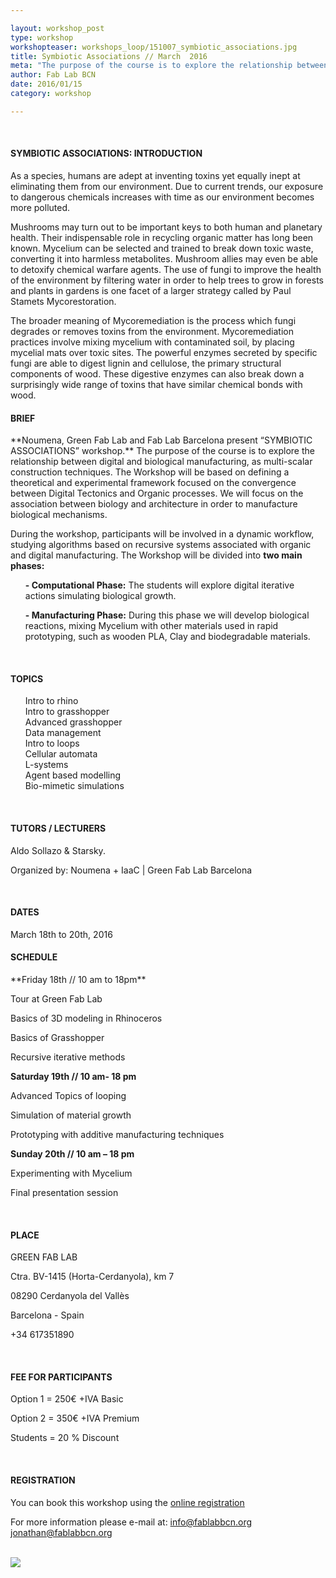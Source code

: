 ```yaml
---

layout: workshop_post
type: workshop
workshopteaser: workshops_loop/151007_symbiotic_associations.jpg
title: Symbiotic Associations // March  2016
meta: "The purpose of the course is to explore the relationship between digital and biological manufacturing, as multi-scalar construction techniques. The Workshop will be based on defining a theoretical and experimental framework focused on the convergence between Digital Tectonics and Organic processes. We will focus on the association between biology and architecture in order to manufacture biological mechanisms."
author: Fab Lab BCN
date: 2016/01/15
category: workshop

---
```


<br>

<h4>SYMBIOTIC ASSOCIATIONS: INTRODUCTION</h4>
As a species, humans are adept at inventing toxins yet equally inept at eliminating them from our environment. Due to current trends, our exposure to dangerous chemicals increases with time as our environment becomes more polluted.<br>


Mushrooms may turn out to be important keys to both human and planetary health. Their indispensable role in recycling organic matter has long been known. Mycelium can be selected and trained to break down toxic waste, converting it into harmless metabolites. Mushroom allies may even be able to detoxify chemical warfare agents. The use of fungi to improve the health of the environment by filtering water in order to help trees to grow in forests and plants in gardens is one facet of a larger strategy called by Paul Stamets Mycorestoration.<br>


The broader meaning of Mycoremediation is the process which fungi degrades or removes toxins from the environment. Mycoremediation practices involve mixing mycelium with contaminated soil, by placing mycelial mats over toxic sites. The powerful enzymes secreted by specific fungi are able to digest lignin and cellulose, the primary structural components of wood. These digestive enzymes can also break down a surprisingly wide range of toxins that have similar chemical bonds with wood.<br>

<h4>BRIEF</h4>
**Noumena, Green Fab Lab and Fab Lab Barcelona present “SYMBIOTIC ASSOCIATIONS” workshop.** The purpose of the course is to explore the relationship between digital and biological manufacturing, as multi-scalar construction techniques. The Workshop will be based on defining a theoretical and experimental framework focused on the convergence between Digital Tectonics and Organic processes. We will focus on the association between biology and architecture in order to manufacture biological mechanisms.<br>


During the workshop, participants will be involved in a dynamic workflow, studying algorithms based on recursive systems associated with organic and digital manufacturing. The Workshop will be divided into **two main phases:**
<ul>

**- Computational Phase:** The students will explore digital iterative actions simulating biological growth.

**- Manufacturing Phase:**  During this phase we will develop biological reactions, mixing Mycelium with other materials used in rapid prototyping, such as wooden PLA, Clay and biodegradable materials.
</ul>


<br>

<h4>TOPICS</h4>
<ul>
Intro to rhino<br>
Intro to grasshopper<br>
Advanced grasshopper<br>
Data management<br>
Intro to loops<br>
Cellular automata<br>
L-systems<br>
Agent based modelling<br>
Bio-mimetic simulations<br>
</ul>


<br>
<h4>TUTORS / LECTURERS</h4>

Aldo Sollazo & Starsky.<br>

Organized by: Noumena + IaaC | Green Fab Lab Barcelona


<br>
<h4>DATES</h4>
March 18th to 20th, 2016

<h4>SCHEDULE</h4>
**Friday 18th // 10 am to 18pm**

Tour at Green Fab Lab

Basics of 3D modeling in Rhinoceros

Basics of Grasshopper

Recursive iterative methods


**Saturday 19th // 10 am- 18 pm**

Advanced Topics of looping

Simulation of material growth

Prototyping with  additive manufacturing techniques


**Sunday 20th // 10 am – 18 pm**

Experimenting with Mycelium

Final presentation  session

<br>
<h4>PLACE</h4>
GREEN FAB LAB

Ctra. BV-1415 (Horta-Cerdanyola), km 7 <br>

08290 Cerdanyola del Vallès <br>

Barcelona - Spain<br>

+34 617351890 

<br>
<h4>FEE FOR PARTICIPANTS</h4>
Option 1 = 250€ +IVA
Basic

Option 2 = 350€ +IVA
Premium

Students = 20 % Discount


<br>
<h4>REGISTRATION </h4>

You can book this workshop using the <a target="_blank" href="http://valldaura.fikket.es/event/symbiotic-associations"><u>online registration</u></a>    


For more information please e-mail at:
info@fablabbcn.org
jonathan@fablabbcn.org



<br>

<img src="{{site.baseurl}}{{ site.url }}/img/workshops/workshops_loop/symbiotic-associations-2016-full.jpg">


